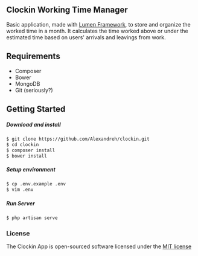 ## Clockin Working Time Manager

Basic application, made with [Lumen Framework](http://lumen.laravel.com/), to store and organize the worked time in a month.
It calculates the time worked above or under the estimated time based on users' arrivals and leavings from work.

## Requirements
- Composer
- Bower
- MongoDB
- Git (seriously?)

## Getting Started
##### Download and install 
```bash
$ git clone https://github.com/Alexandreh/clockin.git
$ cd clockin
$ composer install
$ bower install
```

##### Setup environment
```bash
$ cp .env.example .env
$ vim .env
```

##### Run Server
```bash
$ php artisan serve
```

### License

The Clockin App is open-sourced software licensed under the [MIT license](http://opensource.org/licenses/MIT)
